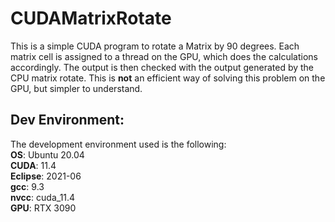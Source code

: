 # CUDAMatrixRotate
This is a simple CUDA program to rotate a Matrix by 90 degrees. Each matrix cell is assigned to a thread on the GPU, which does the calculations accordingly. The output is then checked with the output generated by the CPU matrix rotate. This is **not** an efficient way of solving this problem on the GPU, but simpler to understand. 

## Dev Environment:
The development environment used is the following:         
**OS**: Ubuntu 20.04</br>
**CUDA**: 11.4 </br>
**Eclipse**: 2021-06</br>
**gcc**: 9.3</br>
**nvcc**: cuda_11.4</br>
**GPU**: RTX 3090
